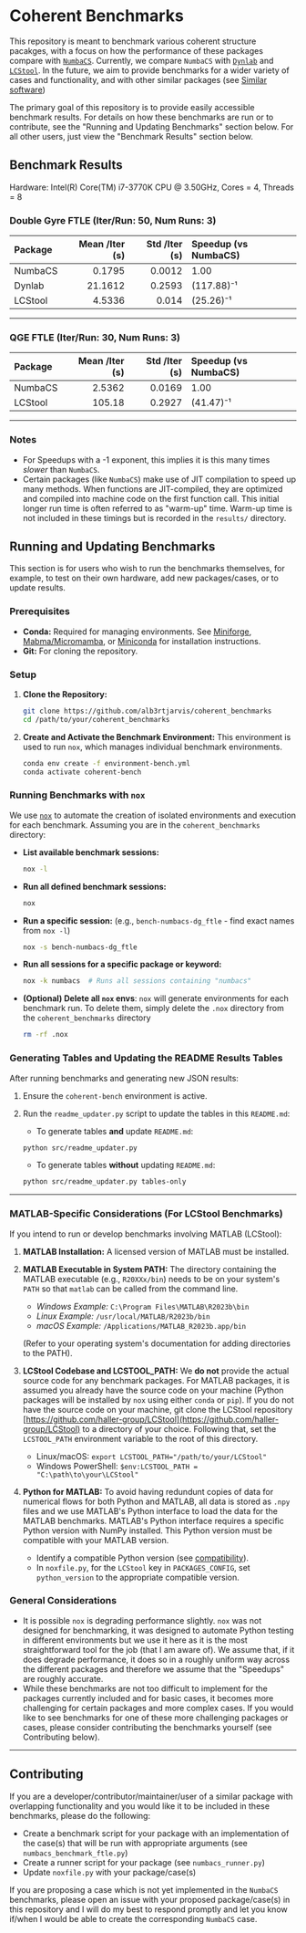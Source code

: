 # Coherent Benchmarks

This repository is meant to benchmark various coherent structure pacakges, with a focus on how the performance of these packages compare with [`NumbaCS`](https://github.com/alb3rtjarvis/numbacs). 
Currently, we compare `NumbaCS` with [`Dynlab`](https://github.com/hokiepete/dynlab) and [`LCStool`](https://github.com/haller-group/LCStool). In the future, we aim to provide benchmarks for a wider variety of cases and functionality, and with other similar packages 
(see [Similar software](https://github.com/alb3rtjarvis/numbacs?tab=readme-ov-file#similar-software))

The primary goal of this repository is to provide easily accessible benchmark results. For details on how these benchmarks are run or to contribute, see the "Running and Updating Benchmarks" section below. For all other users, just view the "Benchmark Results" section below.

## Benchmark Results

Hardware: Intel(R) Core(TM) i7-3770K CPU @ 3.50GHz, Cores = 4, Threads = 8

<!-- BENCHMARK_RESULTS_START -->

### Double Gyre FTLE (Iter/Run: 50, Num Runs: 3)

| Package   |   Mean /Iter (s) |   Std /Iter (s) | Speedup (vs NumbaCS)   |
|:----------|-----------------:|----------------:|:-----------------------|
| NumbaCS   |           0.1795 |          0.0012 | 1.00                   |
| Dynlab    |          21.1612 |          0.2593 | (117.88)⁻¹             |
| LCStool   |           4.5336 |          0.014  | (25.26)⁻¹              |

---

### QGE FTLE (Iter/Run: 30, Num Runs: 3)

| Package   |   Mean /Iter (s) |   Std /Iter (s) | Speedup (vs NumbaCS)   |
|:----------|-----------------:|----------------:|:-----------------------|
| NumbaCS   |           2.5362 |          0.0169 | 1.00                   |
| LCStool   |         105.18   |          0.2927 | (41.47)⁻¹              |

<!-- BENCHMARK_RESULTS_END -->

---

### Notes

- For Speedups with a -1 exponent, this implies it is this many times *slower* than `NumbaCS`.
- Certain packages (like `NumbaCS`) make use of JIT compilation to speed up many methods. When functions are JIT-compiled, they are optimized and compiled into machine code on the first function call. This initial longer run time is often referred to as "warm-up" time. Warm-up time is not included in these timings but is recorded in the `results/` directory.

## Running and Updating Benchmarks

This section is for users who wish to run the benchmarks themselves, for example, to test on their own hardware, add new packages/cases, or to update results.

### Prerequisites

-  **Conda:** Required for managing environments. See [Miniforge](https://github.com/conda-forge/miniforge), [Mabma/Micromamba](https://github.com/mamba-org/mamba), or [Miniconda](https://docs.conda.io/en/latest/miniconda.html) for installation instructions.
-  **Git:** For cloning the repository.

### Setup

1.  **Clone the Repository:**
    ```bash
    git clone https://github.com/alb3rtjarvis/coherent_benchmarks
    cd /path/to/your/coherent_benchmarks
    ```

2.  **Create and Activate the Benchmark Environment:**
    This environment is used to run `nox`, which manages individual benchmark environments.
    ```bash
    conda env create -f environment-bench.yml
    conda activate coherent-bench
    ```

### Running Benchmarks with `nox`

We use [`nox`](https://nox.thea.codes/en/stable/) to automate the creation of isolated environments and execution for each benchmark. Assuming you are in the `coherent_benchmarks` directory:

-   **List available benchmark sessions:**
    ```bash
    nox -l
    ```
-   **Run all defined benchmark sessions:**
    ```bash
    nox
    ```
-   **Run a specific session:** (e.g., `bench-numbacs-dg_ftle` - find exact names from `nox -l`)
    ```bash
    nox -s bench-numbacs-dg_ftle
    ```
-   **Run all sessions for a specific package or keyword:**
    ```bash
    nox -k numbacs  # Runs all sessions containing "numbacs"
    ```
-  **(Optional) Delete all `nox` envs**: `nox` will  generate environments for each benchmark run. To delete them, simply delete the `.nox` directory from the `coherent_benchmarks` directory
    ```bash
    rm -rf .nox
    ```
### Generating Tables and Updating the README Results Tables

After running benchmarks and generating new JSON results:

1.  Ensure the `coherent-bench` environment is active.
2.  Run the `readme_updater.py` script to update the tables in this `README.md`:
	-  To generate tables **and** update `README.md`:
	
    ```bash
    python src/readme_updater.py
    ```

	-  To generate tables **without** updating `README.md`:
	
    ```bash
    python src/readme_updater.py tables-only
    ```
    
---

### MATLAB-Specific Considerations (For LCStool Benchmarks)

If you intend to run or develop benchmarks involving MATLAB (LCStool):

1.  **MATLAB Installation:** A licensed version of MATLAB must be installed.
2.  **MATLAB Executable in System PATH:**
    The directory containing the MATLAB executable (e.g., `R20XXx/bin`) needs to be on your system's `PATH` so that `matlab` can be called from the command line.
    -   *Windows Example:* `C:\Program Files\MATLAB\R2023b\bin`
    -   *Linux Example:* `/usr/local/MATLAB/R2023b/bin`
    -   *macOS Example:* `/Applications/MATLAB_R2023b.app/bin`
    
    (Refer to your operating system's documentation for adding directories to the PATH).
3.  **LCStool Codebase and LCSTOOL_PATH:**
	We **do not** provide the actual source code for any benchmark packages. For MATLAB packages, it is assumed you already have the source code on your machine (Python packages will be installed by `nox` using either `conda` or `pip`). If you do not have the source code on your machine, git clone the LCStool repository [https://github.com/haller-group/LCStool](https://github.com/haller-group/LCStool) to a directory of your choice. Following that, set the `LCSTOOL_PATH` environment variable to the root of this directory.
    -   Linux/macOS: `export LCSTOOL_PATH="/path/to/your/LCStool"`
    -   Windows PowerShell: `$env:LCSTOOL_PATH = "C:\path\to\your\LCStool"`
4.  **Python for MATLAB:**
	To avoid having redundunt copies of data for numerical flows for both Python and MATLAB, all data is stored as `.npy` files and we use MATLAB's Python interface to load the data for the MATLAB benchmarks. MATLAB's Python interface requires a specific Python version with NumPy installed. This Python version must be compatible with your MATLAB version.
    -   Identify a compatible Python version (see [compatibility](https://www.mathworks.com/support/requirements/python-compatibility.html)).
    -   In `noxfile.py`, for the `LCStool` key in `PACKAGES_CONFIG`, set `python_version` to the appropriate compatible version.

### General Considerations

- It is possible `nox` is degrading performance slightly. `nox` was not designed for benchmarking, it was designed to automate Python testing in different environments but we use it here as it is the most straightforward tool for the job (that I am aware of). We assume that, if it does degrade performance, it does so in a roughly uniform way across the different packages and therefore we assume that the "Speedups" are roughly accurate.
- While these benchmarks are not too difficult to implement for the packages currently included and for basic cases, it becomes more challenging for certain packages and more complex cases. If you would like to see benchmarks for one of these more challenging packages or cases, please consider contributing the benchmarks yourself (see Contributing below).

---

## Contributing

If you are a developer/contributor/maintainer/user of a similar package with overlapping functionality and you would like it to be included in these benchmarks, please do the following:

- Create a benchmark script for your package with an implementation of the case(s) that will be run with appropriate arguments (see `numbacs_benchmark_ftle.py`)
- Create a runner script for your package (see `numbacs_runner.py`)
- Update `noxfile.py` with your package/case(s)

If you are proposing a case which is not yet implemented in the `NumbaCS` benchmarks, please open an issue with your proposed package/case(s) in this repository and I will do my best to respond promptly and let you know if/when I would be able to create the corresponding `NumbaCS` case.
